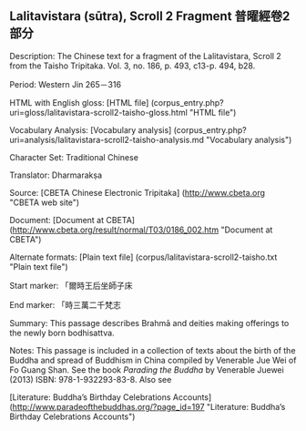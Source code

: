 ## Lalitavistara (sūtra), Scroll 2 Fragment 普曜經卷2部分

Description: The Chinese text for a fragment of the Lalitavistara, Scroll 2 from the Taisho Tripitaka. 
Vol. 3, no. 186, p. 493, c13-p. 494, b28.

Period: Western Jin 265－316

HTML with English gloss: [HTML file] (corpus_entry.php?uri=gloss/lalitavistara-scroll2-taisho-gloss.html "HTML file")

Vocabulary Analysis: [Vocabulary analysis] (corpus_entry.php?uri=analysis/lalitavistara-scroll2-taisho-analysis.md "Vocabulary analysis")

Character Set: Traditional Chinese

Translator: Dharmarakṣa

Source: [CBETA Chinese Electronic Tripitaka] (http://www.cbeta.org "CBETA web site")

Document: [Document at CBETA] (http://www.cbeta.org/result/normal/T03/0186_002.htm "Document at CBETA")

Alternate formats: [Plain text file] (corpus/lalitavistara-scroll2-taisho.txt "Plain text file")

Start marker: 「爾時王后坐師子床

End marker: 「時三萬二千梵志

Summary: This passage describes Brahmā and deities making offerings to the newly born bodhisattva.

Notes: This passage is included in a collection of texts about the birth of the Buddha and spread of Buddhism in China compiled by Venerable Jue Wei of Fo Guang Shan. See the book <em>Parading the Buddha</em> by  Venerable Juewei (2013) ISBN: 978-1-932293-83-8. Also see

[Literature: Buddha’s Birthday Celebrations Accounts] (http://www.paradeofthebuddhas.org/?page_id=197 "Literature: Buddha’s Birthday Celebrations Accounts")

